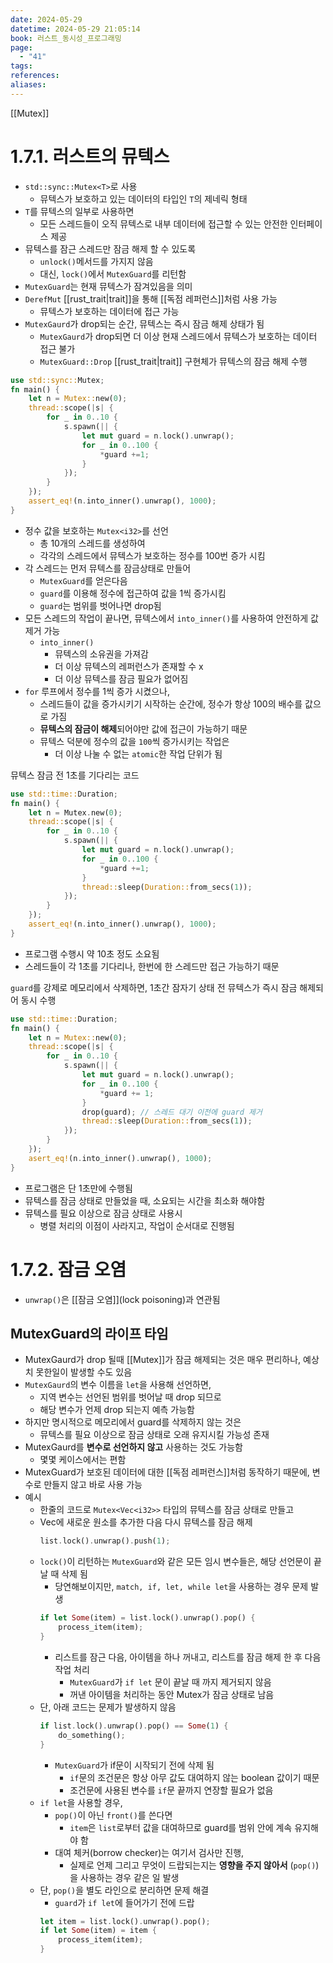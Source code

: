 ```yaml
---
date: 2024-05-29
datetime: 2024-05-29 21:05:14
book: 러스트_동시성_프로그래밍
page:
  - "41"
tags: 
references: 
aliases:
---
```

[[Mutex]]

# 1.7.1. 러스트의 뮤텍스
- `std::sync::Mutex<T>`로 사용
	- 뮤텍스가 보호하고 있는 데이터의 타입인 `T`의 제네릭 형태
- `T`를 뮤텍스의 일부로 사용하면
	- 모든 스레드들이 오직 뮤텍스로 내부 데이터에 접근할 수 있는 안전한 인터페이스 제공
- 뮤텍스를 잠근 스레드만 잠금 해제 할 수 있도록
	- `unlock()`메서드를 가지지 않음
	- 대신, `lock()`에서 `MutexGuard`를 리턴함
- `MutexGuard`는 현재 뮤텍스가 잠겨있음을 의미
- `DerefMut` [[rust_trait|trait]]을 통해 [[독점 레퍼런스]]처럼 사용 가능
	- 뮤텍스가 보호하는 데이터에 접근 가능
- `MutexGaurd`가 drop되는 순간, 뮤텍스는 즉시 잠금 해제 상태가 됨
	- `MutexGaurd`가 drop되면 더 이상 현재 스레드에서 뮤텍스가 보호하는 데이터 접근 불가
	- `MutexGuard::Drop` [[rust_trait|trait]] 구현체가 뮤텍스의 잠금 해제 수행

```rust
use std::sync::Mutex;
fn main() {
	let n = Mutex::new(0);
	thread::scope(|s| {
		for _ in 0..10 {
			s.spawn(|| {
				let mut guard = n.lock().unwrap();
				for _ in 0..100 {
					*guard +=1;
				}
			});
		}	
	});
	assert_eq!(n.into_inner().unwrap(), 1000);
}
```
- 정수 값을 보호하는 `Mutex<i32>`를 선언
	- 총 10개의 스레드를 생성하여
	- 각각의 스레드에서 뮤텍스가 보호하는 정수를 100번 증가 시킴
- 각 스레드는 먼저 뮤텍스를 잠금상태로 만들어
	- `MutexGuard`를 얻은다음
	- `guard`를 이용해 정수에 접근하여 값을 1씩 증가시킴
	- `guard`는 범위를 벗어나면 drop됨
- 모든 스레드의 작업이 끝나면, 뮤텍스에서 `into_inner()`를 사용하여 안전하게 값 제거 가능
	- `into_inner()`
		- 뮤텍스의 소유권을 가져감
		- 더 이상 뮤텍스의 레퍼런스가 존재할 수 x
		- 더 이상 뮤텍스를 잠금 필요가 없어짐
- `for` 루프에서 정수를 1씩 증가 시켰으나,
	- 스레드들이 값을 증가시키기 시작하는 순간에, 정수가 항상 100의 배수를 값으로 가짐
	- **뮤텍스의 잠금이 해제**되어야만 값에 접근이 가능하기 때문
	- 뮤텍스 덕분에 정수의 값을 `100`씩 증가시키는 작업은
		- 더 이상 나눌 수 없는 `atomic`한 작업 단위가 됨

뮤텍스 잠금 전 1초를 기다리는 코드
```rust
use std::time::Duration;
fn main() {
	let n = Mutex.new(0);
	thread::scope(|s| {
		for _ in 0..10 {
			s.spawn(|| {
				let mut guard = n.lock().unwrap();
				for _ in 0..100 {
					*guard +=1;
				}
				thread::sleep(Duration::from_secs(1));
			});
		}
	});
	assert_eq!(n.into_inner().unwrap(), 1000);
}
``` 
- 프로그램 수행시 약 10초 정도 소요됨
- 스레드들이 각 1초를 기다리나, 한번에 한 스레드만 접근 가능하기 때문

`guard`를 강제로 메모리에서 삭제하면, 1초간 잠자기 상태 전 뮤텍스가 즉시 잠금 해제되어 동시 수행
```rust
use std::time::Duration;
fn main() {
	let n = Mutex::new(0);
	thread::scope(|s| {
		for _ in 0..10 {
			s.spawn(|| {
				let mut guard = n.lock().unwrap();
				for _ in 0..100 {
					*guard += 1;
				}
				drop(guard); // 스레드 대기 이전에 guard 제거
				thread::sleep(Duration::from_secs(1));
			});
		}
	});
	asert_eq!(n.into_inner().unwrap(), 1000);
}
```
- 프로그램은 단 1초만에 수행됨
- 뮤텍스를 잠금 상태로 만들었을 때, 소요되는 시간을 최소화 해야함
- 뮤텍스를 필요 이상으로 잠금 상태로 사용시
	- 병렬 처리의 이점이 사라지고, 작업이 순서대로 진행됨

# 1.7.2. 잠금 오염
- `unwrap()`은 [[잠금 오염]](lock poisoning)과 연관됨

## MutexGuard의 라이프 타임
- MutexGaurd가 drop 될때 [[Mutex]]가 잠금 해제되는 것은 매우 편리하나, 예상치 못한일이 발생할 수도 있음
- `MutexGaurd`의 변수 이름을 `let`을 사용해 선언하면,
	- 지역 변수는 선언된 범위를 벗어날 때 drop 되므로
	- 해당 변수가 언제 drop 되는지 예측 가능함
- 하지만 명시적으로 메모리에서 guard를 삭제하지 않는 것은
	- 뮤텍스를 필요 이상으로 잠금 상태로 오래 유지시킬 가능성 존재
- MutexGaurd를 **변수로 선언하지 않고** 사용하는 것도 가능함
	- 몇몇 케이스에서는 편함
- MutexGuard가 보호된 데이터에 대한 [[독점 레퍼런스]]처럼 동작하기 때문에, 변수로 만들지 않고 바로 사용 가능
- 예시
	- 한줄의 코드로 `Mutex<Vec<i32>>` 타입의 뮤텍스를 잠금 상태로 만들고
	- Vec에 새로운 원소를 추가한 다음 다시 뮤텍스를 잠금 해제
		```rust
		list.lock().unwrap().push(1);
		```
	- `lock()`이 리턴하는 `MutexGuard`와 같은 모든 임시 변수들은, 해당 선언문이 끝날 때 삭제 됨
		- 당연해보이지만, `match, if, let, while let`을 사용하는 경우 문제 발생  
		```rust
		if let Some(item) = list.lock().unwrap().pop() {
			process_item(item);
		}
		```
		- 리스트를 잠근 다음, 아이템을 하나 꺼내고, 리스트를 잠금 해제 한 후 다음 작업 처리
			- `MutexGuard`가 `if let` 문이 끝날 때 까지 제거되지 않음
			- 꺼낸 아이템을 처리하는 동안 Mutex가 잠금 상태로 남음
	- 단, 아래 코드는 문제가 발생하지 않음
		```rust
		if list.lock().unwrap().pop() == Some(1) {
			do_something();
		}
		```
		- `MutexGuard`가 if문이 시작되기 전에 삭제 됨
			- `if`문의 조건문은 항상 아무 값도 대여하지 않는 boolean 값이기 때문
			- 조건문에 사용된 변수를 `if`문 끝까지 연장할 필요가 없음
	- `if let`을 사용할 경우,
		- `pop()`이 아닌 `front()`를 쓴다면
			- `item`은 `list`로부터 값을 대여하므로 guard를 범위 안에 계속 유지해야 함
		- 대여 체커(borrow checker)는 여기서 검사만 진행,
			- 실제로 언제 그리고 무엇이 드랍되는지는 **영향을 주지 않아서** (`pop()`)을 사용하는 경우 같은 일 발생
	- 단, `pop()`을 별도 라인으로 분리하면 문제 해결
		- `guard`가 `if let`에 들어가기 전에 드랍
		```rust
		let item = list.lock().unwrap().pop();
		if let Some(item) = item {
			process_item(item);
		}
		```